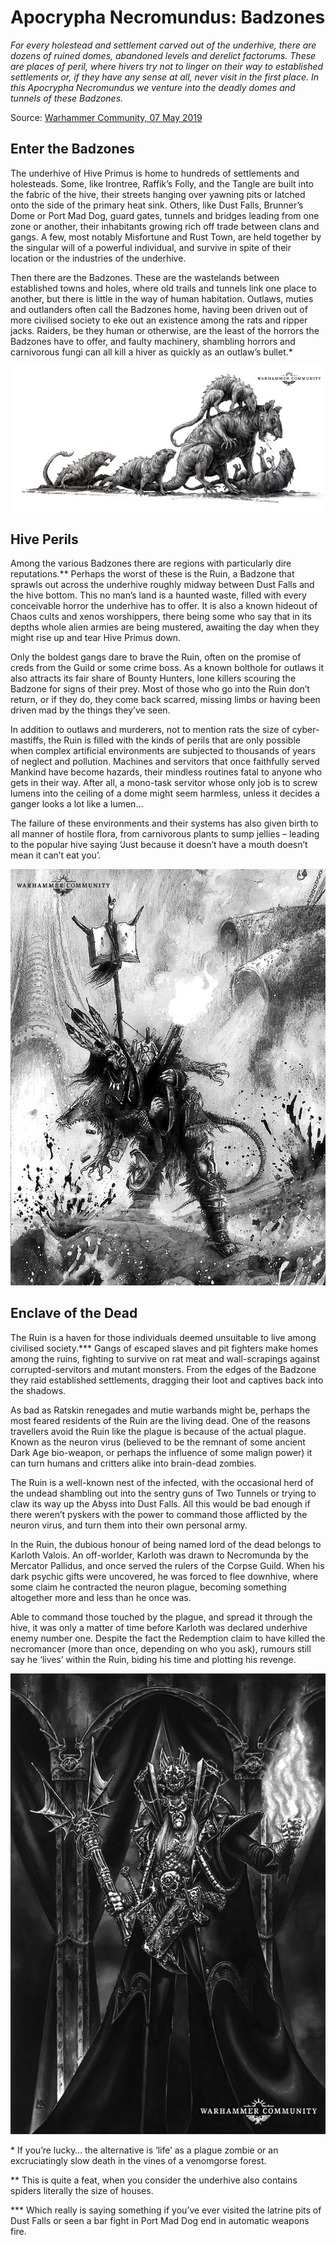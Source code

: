 # Apocrypha Necromundus: Badzones

_For every holestead and settlement carved out of the underhive, there are dozens of ruined domes, abandoned levels and derelict factorums. These are places of peril, where hivers try not to linger on their way to established settlements or, if they have any sense at all, never visit in the first place. In this Apocrypha Necromundus we venture into the deadly domes and tunnels of these Badzones._

Source: [Warhammer Community, 07 May 2019](https://www.warhammer-community.com/2019/05/07/apocrypha-necromundus-badzonesfw-homepage-post-3/)

## Enter the Badzones

The underhive of Hive Primus is home to hundreds of settlements and holesteads. Some, like Irontree, Raffik’s Folly, and the Tangle are built into the fabric of the hive, their streets hanging over yawning pits or latched onto the side of the primary heat sink. Others, like Dust Falls, Brunner’s Dome or Port Mad Dog, guard gates, tunnels and bridges leading from one zone or another, their inhabitants growing rich off trade between clans and gangs. A few, most notably Misfortune and Rust Town, are held together by the singular will of a powerful individual, and survive in spite of their location or the industries of the underhive.

Then there are the Badzones. These are the wastelands between established towns and holes, where old trails and tunnels link one place to another, but there is little in the way of human habitation. Outlaws, muties and outlanders often call the Badzones home, having been driven out of more civilised society to eke out an existence among the rats and ripper jacks. Raiders, be they human or otherwise, are the least of the horrors the Badzones have to offer, and faulty machinery, shambling horrors and carnivorous fungi can all kill a hiver as quickly as an outlaw’s bullet.\*

![](NecromundaBadzones-May7-Rats2ujce.jpg)

## Hive Perils

Among the various Badzones there are regions with particularly dire reputations.\*\* Perhaps the worst of these is the Ruin, a Badzone that sprawls out across the underhive roughly midway between Dust Falls and the hive bottom. This no man’s land is a haunted waste, filled with every conceivable horror the underhive has to offer. It is also a known hideout of Chaos cults and xenos worshippers, there being some who say that in its depths whole alien armies are being mustered, awaiting the day when they might rise up and tear Hive Primus down.

Only the boldest gangs dare to brave the Ruin, often on the promise of creds from the Guild or some crime boss. As a known bolthole for outlaws it also attracts its fair share of Bounty Hunters, lone killers scouring the Badzone for signs of their prey. Most of those who go into the Ruin don’t return, or if they do, they come back scarred, missing limbs or having been driven mad by the things they’ve seen.

In addition to outlaws and murderers, not to mention rats the size of cyber-mastiffs, the Ruin is filled with the kinds of perils that are only possible when complex artificial environments are subjected to thousands of years of neglect and pollution. Machines and servitors that once faithfully served Mankind have become hazards, their mindless routines fatal to anyone who gets in their way. After all, a mono-task servitor whose only job is to screw lumens into the ceiling of a dome might seem harmless, unless it decides a ganger looks a lot like a lumen…

The failure of these environments and their systems has also given birth to all manner of hostile flora, from carnivorous plants to sump jellies – leading to the popular hive saying ‘Just because it doesn’t have a mouth doesn’t mean it can’t eat you’.

![](NecromundaBadzones-May7-Ratskin3ujce.jpg)

## Enclave of the Dead

The Ruin is a haven for those individuals deemed unsuitable to live among civilised society.\*\*\* Gangs of escaped slaves and pit fighters make homes among the ruins, fighting to survive on rat meat and wall-scrapings against corrupted-servitors and mutant monsters. From the edges of the Badzone they raid established settlements, dragging their loot and captives back into the shadows.

As bad as Ratskin renegades and mutie warbands might be, perhaps the most feared residents of the Ruin are the living dead. One of the reasons travellers avoid the Ruin like the plague is because of the actual plague. Known as the neuron virus (believed to be the remnant of some ancient Dark Age bio-weapon, or perhaps the influence of some malign power) it can turn humans and critters alike into brain-dead zombies.

The Ruin is a well-known nest of the infected, with the occasional herd of the undead shambling out into the sentry guns of Two Tunnels or trying to claw its way up the Abyss into Dust Falls. All this would be bad enough if there weren’t pyskers with the power to command those afflicted by the neuron virus, and turn them into their own personal army.

In the Ruin, the dubious honour of being named lord of the dead belongs to Karloth Valois. An off-worlder, Karloth was drawn to Necromunda by the Mercator Pallidus, and once served the rulers of the Corpse Guild. When his dark psychic gifts were uncovered, he was forced to flee downhive, where some claim he contracted the neuron plague, becoming something altogether more and less than he once was.

Able to command those touched by the plague, and spread it through the hive, it was only a matter of time before Karloth was declared underhive enemy number one. Despite the fact the Redemption claim to have killed the necromancer (more than once, depending on who you ask), rumours still say he ‘lives’ within the Ruin, biding his time and plotting his revenge.

![](NecromundaBadzones-May7-Karloth1yhcde.jpg)

\* If you’re lucky… the alternative is ‘life’ as a plague zombie or an excruciatingly slow death in the vines of a venomgorse forest.

\*\* This is quite a feat, when you consider the underhive also contains spiders literally the size of houses.

\*\*\* Which really is saying something if you’ve ever visited the latrine pits of Dust Falls or seen a bar fight in Port Mad Dog end in automatic weapons fire.
